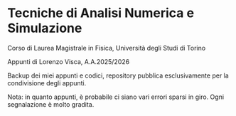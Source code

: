 # Tecniche di Analisi Numerica e Simulazione
Corso di Laurea Magistrale in Fisica, Università degli Studi di Torino

Appunti di Lorenzo Visca, A.A.2025/2026

Backup dei miei appunti e codici, repository pubblica esclusivamente per la condivisione degli appunti.

Nota: in quanto appunti, è probabile ci siano vari errori sparsi in giro. Ogni segnalazione è molto gradita.
